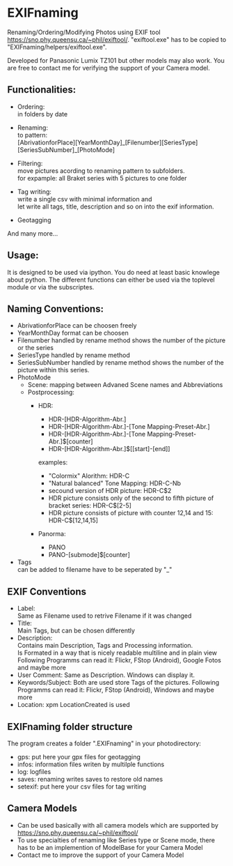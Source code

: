 # EXIFnaming

Renaming/Ordering/Modifying Photos using EXIF tool https://sno.phy.queensu.ca/~phil/exiftool/.
"exiftool.exe" has to be copied to "EXIFnaming/helpers/exiftool.exe".

Developed for Panasonic Lumix TZ101 but other models may also work.
You are free to contact me for verifying the support of your Camera model.

## Functionalities:
* Ordering:   
    in folders by date

* Renaming:  
    to pattern:  
    [AbrivationforPlace][YearMonthDay]\_[Filenumber][SeriesType][SeriesSubNumber]\_[PhotoMode]

* Filtering:  
    move pictures acording to renaming pattern to subfolders.  
    for expample: all Braket series with 5 pictures to one folder

* Tag writing:  
    write a single csv with minimal information and  
    let write all tags, title, description and so on into the exif information.
        
* Geotagging        

And many more...

## Usage:
It is designed to be used via ipython.
You do need at least basic knowlege about python.
The different functions can either be used via the toplevel module or via the subscriptes.


## Naming Conventions:
* AbrivationforPlace
    can be choosen freely
* YearMonthDay
    format can be choosen
* Filenumber
    handled by rename method
    shows the number of the picture or the series
* SeriesType
    handled by rename method
* SeriesSubNumber
    handled by rename method
    shows the number of the picture within this series.
* PhotoMode  
    * Scene:
        mapping between Advaned Scene names and Abbreviations
    * Postprocessing:
        * HDR:  
            * HDR-[HDR-Algorithm-Abr.]  
            * HDR-[HDR-Algorithm-Abr.]-[Tone Mapping-Preset-Abr.]  
            * HDR-[HDR-Algorithm-Abr.]-[Tone Mapping-Preset-Abr.]$[counter]  
            * HDR-[HDR-Algorithm-Abr.]$[[start]-[end]]  
            
            examples:  
            * "Colormix" Alorithm: HDR-C  
            * "Natural balanced" Tone Mapping: HDR-C-Nb  
            * secound version of HDR picture: HDR-C$2
            * HDR picture consists only of the second to fifth picture of bracket series: HDR-C$[2-5]
            * HDR picture consists of picture with counter 12,14 and 15: HDR-C$[12,14,15]
        * Panorma:  
            * PANO  
            * PANO-[submode]$[counter]    
* Tags  
    can be added to filename
    have to be seperated by "_"

    
## EXIF Conventions
* Label:  
    Same as Filename used to retrive Filename if it was changed
* Title:  
    Main Tags, but can be chosen differently
* Description:  
    Contains main Description, Tags and Processing information.  
    Is Formated in a way that is nicely readable multiline and in plain view  
    Following Programms can read it: Flickr, FStop (Android), Google Fotos and maybe more
* User Comment: Same as Description. Windows can display it.
* Keywords/Subject:
    Both are used store Tags of the pictures.
    Following Programms can read it: Flickr, FStop (Android), Windows and maybe more
* Location: xpm LocationCreated is used

## EXIFnaming folder structure
The program creates a folder ".EXIFnaming" in your photodirectory:  
* gps: put here your gpx files for geotagging  
* infos: information files writen by multilple functions  
* log: logfiles  
* saves: renaming writes saves to restore old names  
* setexif: put here your csv files for tag writing  

## Camera Models
* Can be used basically with all camera models which are supported by https://sno.phy.queensu.ca/~phil/exiftool/  
* To use specialties of renaming like Series type or Scene mode, there has to be an implemention of ModelBase for your Camera Model  
* Contact me to improve the support of your Camera Model  


    